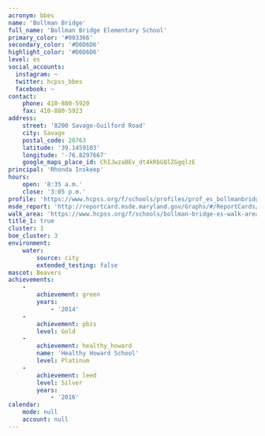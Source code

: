 ```yaml
---
acronym: bbes
name: 'Bollman Bridge'
full_name: 'Bollman Bridge Elementary School'
primary_color: '#003366'
secondary_color: '#D6D6D6'
highlight_color: '#D6D6D6'
level: es
social_accounts:
  instagram: ~
  twitter: hcpss_bbes
  facebook: ~
contact:
    phone: 410-880-5920
    fax: 410-880-5923
address:
    street: '8200 Savage-Guilford Road'
    city: Savage
    postal_code: 20763
    latitude: '39.1459103'
    longitude: '-76.8297667'
    google_maps_place_id: ChIJwzaBEv_dt4kRbGQlZGgqlzE
principal: 'Rhonda Inskeep'
hours:
    open: '8:35 a.m.'
    close: '3:05 p.m.'
profile: 'https://www.hcpss.org/f/schools/profiles/prof_es_bollmanbridge.pdf'
msde_report: 'http://reportcard.msde.maryland.gov/Graphs/#/ReportCards/ReportCardSchool/1//1/13/0620/'
walk_area: 'https://www.hcpss.org/f/schools/bollman-bridge-es-walk-area.pdf'
title_1: true
cluster: 1
boe_cluster: 3
environment:
    water:
        source: city
        extended_testing: false
mascot: Beavers
achievements:
    -
        achievement: green
        years:
            - '2014'
    -
        achievement: pbis
        level: Gold
    -
        achievement: healthy_howard
        name: 'Healthy Howard School'
        level: Platinum
    -
        achievement: leed
        level: Silver
        years:
            - '2016'
calendar:
    mode: null
    account: null
---
```

